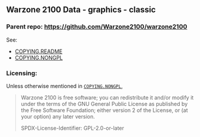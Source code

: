Warzone 2100 Data - graphics - classic
-------------------------------------

### Parent repo: https://github.com/Warzone2100/warzone2100

See:
- [COPYING.README](COPYING.README)
- [COPYING.NONGPL](COPYING.NONGPL)

### Licensing:
Unless otherwise mentioned in [`COPYING.NONGPL`](COPYING.NONGPL),

> Warzone 2100 is free software; you can redistribute it and/or modify it under the terms of the GNU General Public License as published by the Free Software Foundation; either version 2 of the License, or (at your option) any later version.
>
> SPDX-License-Identifier: GPL-2.0-or-later
